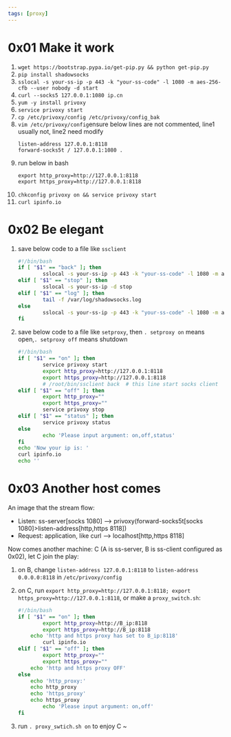```yaml
---
tags: [proxy]
---
```




# 0x01 Make it work
1. `wget https://bootstrap.pypa.io/get-pip.py && python get-pip.py`
1. `pip install shadowsocks`
1. `sslocal -s your-ss-ip -p 443 -k "your-ss-code" -l 1080 -m aes-256-cfb --user nobody -d start`
1. `curl --socks5 127.0.0.1:1080 ip.cn` 
1. `yum -y install privoxy`
1. `service privoxy start`
1. `cp /etc/privoxy/config /etc/privoxy/config_bak`
1. `vim /etc/privoxy/config`ensure below lines are not commented, line1 usually not, line2 need modify
	```
	listen-address 127.0.0.1:8118 
	forward-socks5t / 127.0.0.1:1080 . 
	```
1. run below in bash
	```
	export http_proxy=http://127.0.0.1:8118
	export https_proxy=http://127.0.0.1:8118
	```
1. `chkconfig privoxy on && service privoxy start`
1. `curl ipinfo.io` 

# 0x02 Be elegant

1. save below code to a file like `ssclient`    
	``` sh
	#!/bin/bash
	if [ "$1" == "back" ]; then
	        sslocal -s your-ss-ip -p 443 -k "your-ss-code" -l 1080 -m aes-256-cfb --user nobody -d start
	elif [ "$1" == "stop" ]; then
	        sslocal -s your-ss-ip -d stop
	elif [ "$1" == "log" ]; then
	        tail -f /var/log/shadowsocks.log
	else
	        sslocal -s your-ss-ip -p 443 -k "your-ss-code" -l 1080 -m aes-256-cfb
	fi
	```

1. save below code to a file like `setproxy`, then `. setproxy on` means open,`. setproxy off` means shutdown
	``` sh
	#!/bin/bash
	if [ "$1" == "on" ]; then
	        service privoxy start
	        export http_proxy=http://127.0.0.1:8118
	        export https_proxy=http://127.0.0.1:8118
	        # /root/bin/ssclient back  # this line start socks client
	elif [ "$1" == "off" ]; then
	        export http_proxy=""
	        export https_proxy=""
	        service privoxy stop
	elif [ "$1" == "status" ]; then
	        service privoxy status
	else
	        echo 'Please input argument: on,off,status'
	fi
	echo 'Now your ip is: '
	curl ipinfo.io
	echo ''
	```
	
# 0x03 Another host comes
An image that the stream flow:  
- Listen: ss-server[socks 1080] --> privoxy(forward-socks5t[socks 1080]>listen-address[http,https 8118])
- Request: application, like curl --> localhost[http,https 8118]  

Now comes another machine: C (A is ss-server, B is ss-client configured as 0x02), let C join the play:

1. on B, change `listen-address 127.0.0.1:8118` to `listen-address 0.0.0.0:8118` in `/etc/privoxy/config`
2. on C, run `export http_proxy=http://127.0.0.1:8118; export https_proxy=http://127.0.0.1:8118`, or make a `proxy_switch.sh`:
	``` sh
	#!/bin/bash
	if [ "$1" == "on" ]; then
	        export http_proxy=http://B_ip:8118
	        export https_proxy=http://B_ip:8118
		echo 'http and https proxy has set to B_ip:8118'
	        curl ipinfo.io
	elif [ "$1" == "off" ]; then
	        export http_proxy=""
	        export https_proxy=""
		echo 'http and https proxy OFF'
	else
		echo 'http_proxy:'
		echo http_proxy
		echo 'https_proxy'
		echo https_proxy
	        echo 'Please input argument: on,off'
	fi
	
	```
	
3. run `. proxy_swtich.sh on` to enjoy C ~





